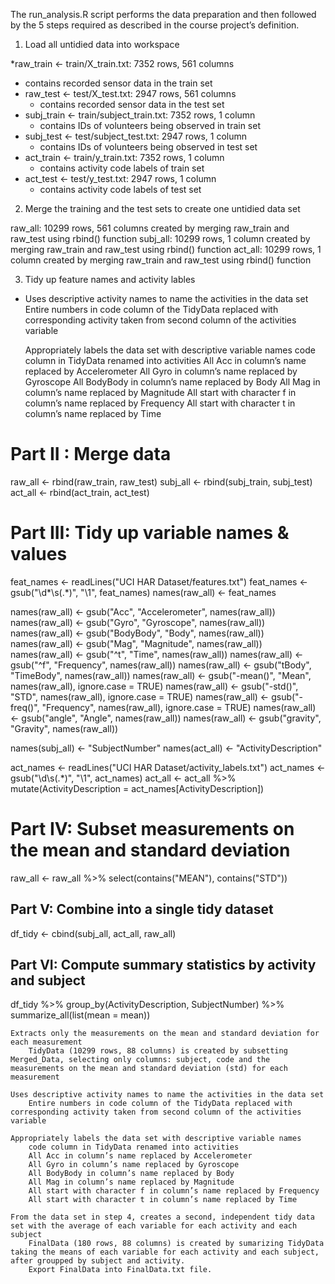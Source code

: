 The run_analysis.R script performs the data preparation and then followed by the 5 steps required as described in the course project’s definition.

1. Load all untidied data into workspace


*raw_train <- train/X_train.txt: 7352 rows, 561 columns
  * contains recorded sensor data in the train set
* raw_test <- test/X_test.txt: 2947 rows, 561 columns
  * contains recorded sensor data in the test set
* subj_train <- train/subject_train.txt: 7352 rows, 1 column
  * contains IDs of volunteers being observed in train set
* subj_test <- test/subject_test.txt: 2947 rows, 1 column
  * contains IDs of volunteers being observed in test set
* act_train <- train/y_train.txt: 7352 rows, 1 column
  * contains activity code labels of train set
* act_test <- test/y_test.txt: 2947 rows, 1 column
  * contains activity code labels of test set

2. Merge the training and the test sets to create one untidied data set

raw_all: 10299 rows, 561 columns
created by merging raw_train and raw_test using rbind() function
subj_all: 10299 rows, 1 column
created by merging raw_train and raw_test using rbind() function
act_all: 10299 rows, 1 column
created by merging raw_train and raw_test using rbind() function

3. Tidy up feature names and activity lables

* Uses descriptive activity names to name the activities in the data set
  Entire numbers in code column of the TidyData replaced with corresponding activity taken from second column of the activities variable

    Appropriately labels the data set with descriptive variable names
        code column in TidyData renamed into activities
        All Acc in column’s name replaced by Accelerometer
        All Gyro in column’s name replaced by Gyroscope
        All BodyBody in column’s name replaced by Body
        All Mag in column’s name replaced by Magnitude
        All start with character f in column’s name replaced by Frequency
        All start with character t in column’s name replaced by Time


# Part II : Merge data
raw_all <- rbind(raw_train, raw_test)
subj_all <- rbind(subj_train, subj_test)
act_all <- rbind(act_train, act_test)

# Part III: Tidy up variable names & values
feat_names <- readLines("UCI HAR Dataset/features.txt")
feat_names <- gsub("\\d*\\s(.*)", "\\1", feat_names)
names(raw_all) <- feat_names

names(raw_all) <- gsub("Acc", "Accelerometer", names(raw_all))
names(raw_all) <- gsub("Gyro", "Gyroscope", names(raw_all))
names(raw_all) <- gsub("BodyBody", "Body", names(raw_all))
names(raw_all) <- gsub("Mag", "Magnitude", names(raw_all))
names(raw_all) <- gsub("^t", "Time", names(raw_all))
names(raw_all) <- gsub("^f", "Frequency", names(raw_all))
names(raw_all) <- gsub("tBody", "TimeBody", names(raw_all))
names(raw_all) <- gsub("-mean()", "Mean", names(raw_all), ignore.case = TRUE)
names(raw_all) <- gsub("-std()", "STD", names(raw_all), ignore.case = TRUE)
names(raw_all) <- gsub("-freq()", "Frequency", names(raw_all), ignore.case = TRUE)
names(raw_all) <- gsub("angle", "Angle", names(raw_all))
names(raw_all) <- gsub("gravity", "Gravity", names(raw_all))

names(subj_all) <- "SubjectNumber"
names(act_all) <- "ActivityDescription"

act_names <- readLines("UCI HAR Dataset/activity_labels.txt")
act_names <- gsub("\\d\\s(.*)", "\\1", act_names)
act_all <- act_all %>% mutate(ActivityDescription = act_names[ActivityDescription])

# Part IV: Subset measurements on the mean and standard deviation
raw_all <- raw_all %>% select(contains("MEAN"), contains("STD"))

## Part V: Combine into a single tidy dataset
df_tidy <- cbind(subj_all, act_all, raw_all) 

## Part VI: Compute summary statistics by activity and subject
df_tidy %>% 
  group_by(ActivityDescription, SubjectNumber) %>%
  summarize_all(list(mean = mean))



    Extracts only the measurements on the mean and standard deviation for each measurement
        TidyData (10299 rows, 88 columns) is created by subsetting Merged_Data, selecting only columns: subject, code and the measurements on the mean and standard deviation (std) for each measurement

    Uses descriptive activity names to name the activities in the data set
        Entire numbers in code column of the TidyData replaced with corresponding activity taken from second column of the activities variable

    Appropriately labels the data set with descriptive variable names
        code column in TidyData renamed into activities
        All Acc in column’s name replaced by Accelerometer
        All Gyro in column’s name replaced by Gyroscope
        All BodyBody in column’s name replaced by Body
        All Mag in column’s name replaced by Magnitude
        All start with character f in column’s name replaced by Frequency
        All start with character t in column’s name replaced by Time

    From the data set in step 4, creates a second, independent tidy data set with the average of each variable for each activity and each subject
        FinalData (180 rows, 88 columns) is created by sumarizing TidyData taking the means of each variable for each activity and each subject, after groupped by subject and activity.
        Export FinalData into FinalData.txt file.

